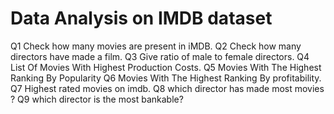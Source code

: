 # Data Analysis on IMDB dataset
Q1 Check how many movies are present in iMDB.
Q2 Check how many directors have made a film.
Q3 Give ratio of male to female directors.
Q4 List Of Movies With Highest Production Costs.
Q5 Movies With The Highest Ranking By Popularity
Q6 Movies With The Highest Ranking By profitability.
Q7 Highest rated movies on imdb.
Q8 which director has made most movies ?
Q9 which director is the most bankable?

